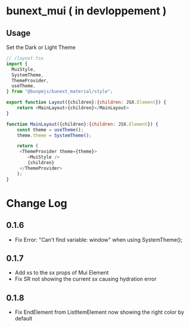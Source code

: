 # bunext_mui ( in devloppement )

## Usage

Set the Dark or Light Theme

```Javascript XML
// /layout.tsx
import {
  MuiStyle,
  SystemTheme,
  ThemeProvider,
  useTheme,
} from "@bunpmjs/bunext_material/style";

export function Layout({children}:{children: JSX.Element}) {
    return <MainLayout>{children}</MainLayout>
}

function MainLayout({children}:{children: JSX.Element}) {
    const theme = useTheme();
    theme.theme = SystemTheme();

    return (
     <ThemeProvider theme={theme}>
        <MuiStyle />
        {children}
     </ThemeProvider>
    );
}

```

# Change Log

## 0.1.6

- Fix Error: "Can't find variable: window" when using SystemTheme();

## 0.1.7

- Add xs to the sx props of Mui Element
- Fix SR not showing the current sx causing hydration error

## 0.1.8

- Fix EndElement from ListItemElement now showing the right color by default
